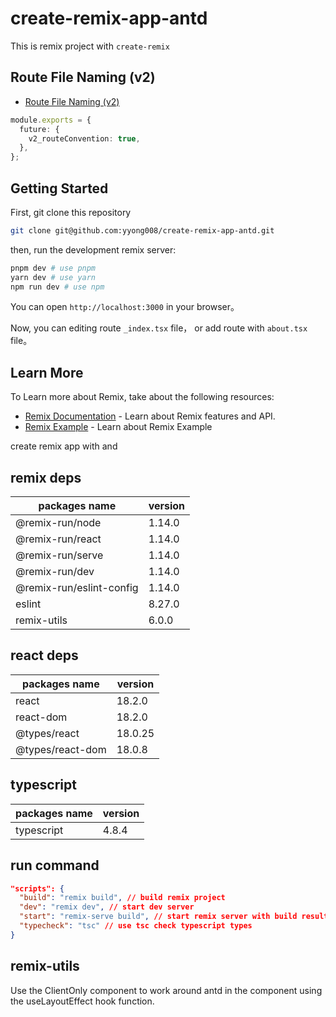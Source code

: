 # create-remix-app-antd

This is remix project with `create-remix`

## Route File Naming (v2)

- [Route File Naming (v2)](https://remix.run/docs/en/main/file-conventions/route-files-v2#md-route-file-naming-v2)

```ts
module.exports = {
  future: {
    v2_routeConvention: true,
  },
};
```

## Getting Started

First, git clone this repository

```sh
git clone git@github.com:yyong008/create-remix-app-antd.git
```

then, run the development remix server:

```sh
pnpm dev # use pnpm
yarn dev # use yarn
npm run dev # use npm
```

You can open `http://localhost:3000` in your browser。

Now, you can editing route `_index.tsx` file， or add route with `about.tsx` file。

## Learn More

To Learn more about Remix, take about the following resources:

- [Remix Documentation]() -  Learn about Remix features and API.
- [Remix Example]() - Learn about Remix Example

create remix app with and

## remix deps

| packages name            | version |
| ------------------------ | ------- |
| @remix-run/node          | 1.14.0  |
| @remix-run/react         | 1.14.0  |
| @remix-run/serve         | 1.14.0  |
| @remix-run/dev           | 1.14.0  |
| @remix-run/eslint-config | 1.14.0  |
| eslint                   | 8.27.0  |
| remix-utils              | 6.0.0   |
## react deps

| packages name    | version |
| ---------------- | ------- |
| react            | 18.2.0  |
| react-dom        | 18.2.0  |
| @types/react     | 18.0.25 |
| @types/react-dom | 18.0.8  |

## typescript

| packages name | version |
| ------------- | ------- |
| typescript    | 4.8.4   |

## run command

```json
"scripts": {
  "build": "remix build", // build remix project
  "dev": "remix dev", // start dev server
  "start": "remix-serve build", // start remix server with build result
  "typecheck": "tsc" // use tsc check typescript types
}
```

## remix-utils

Use the ClientOnly component to work around antd in the component using the useLayoutEffect hook function.

